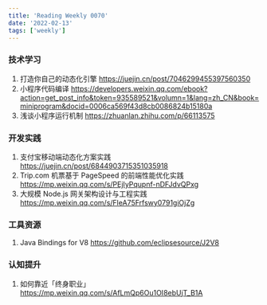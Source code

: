 ```yaml
---
title: 'Reading Weekly 0070'
date: '2022-02-13'
tags: ['weekly']
---
```


### 技术学习

1. 打造你自己的动态化引擎 https://juejin.cn/post/7046299455397560350
2. 小程序代码编译 https://developers.weixin.qq.com/ebook?action=get_post_info&token=935589521&volumn=1&lang=zh_CN&book=miniprogram&docid=0006ca569f43d8cb0086824b15180a
3. 浅谈小程序运行机制 https://zhuanlan.zhihu.com/p/66113575

### 开发实践

1. 支付宝移动端动态化方案实践 https://juejin.cn/post/6844903715351035918
2. Trip.com 机票基于 PageSpeed 的前端性能优化实践 https://mp.weixin.qq.com/s/PEjIyPqupnf-nDFJdvQPxg
3. 大规模 Node.js 网关架构设计与工程实践 https://mp.weixin.qq.com/s/FleA75Frfswy0791giOjZg

### 工具资源

1. Java Bindings for V8 https://github.com/eclipsesource/J2V8

### 认知提升

1. 如何靠近「终身职业」 https://mp.weixin.qq.com/s/AfLmQp6Ou1OI8ebUjT_B1A
